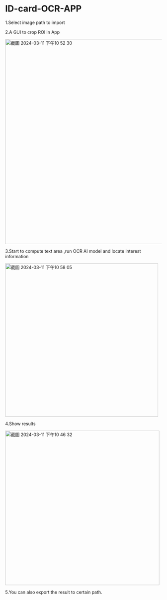 # ID-card-OCR-APP
1.Select image path to import


2.A GUI to crop ROI in App

<img width="658" alt="截圖 2024-03-11 下午10 52 30" src="https://github.com/XyliaZhang/ID-card-OCR/assets/69572417/26acb400-b974-46c6-bbdc-cc160daa88bd">


3.Start to compute text area ,run OCR AI model and locate interest information

<img width="492" alt="截圖 2024-03-11 下午10 58 05" src="https://github.com/XyliaZhang/ID-card-OCR/assets/69572417/7d71eb18-e225-4acc-8564-4780e88e7d66">


4.Show results

<img width="496" alt="截圖 2024-03-11 下午10 46 32" src="https://github.com/XyliaZhang/ID-card-OCR/assets/69572417/068e5bdd-58ae-47c9-b9b8-470d5d3eeb4f">

5.You can also export the result to certain path.
